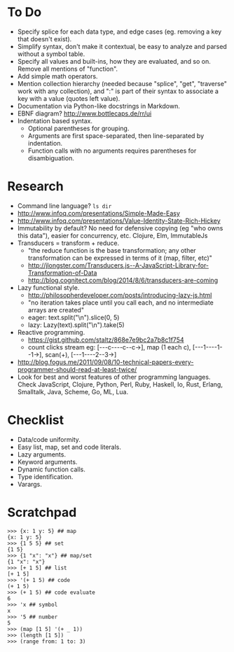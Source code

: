 # To Do #

- Specify splice for each data type, and edge cases (eg. removing a key that doesn't exist).
- Simplify syntax, don't make it contextual, be easy to analyze and parsed without a symbol table.
- Specify all values and built-ins, how they are evaluated, and so on. Remove all mentions of "function".
- Add simple math operators.
- Mention collection hierarchy (needed because "splice", "get", "traverse" work with any collection), and ":" is part of their syntax to associate a key with a value (quotes left value).
- Documentation via Python-like docstrings in Markdown.
- EBNF diagram? http://www.bottlecaps.de/rr/ui
- Indentation based syntax.
  - Optional parentheses for grouping.
  - Arguments are first space-separated, then line-separated by indentation.
  - Function calls with no arguments requires parentheses for disambiguation.

# Research #

- Command line language? `ls dir`
- http://www.infoq.com/presentations/Simple-Made-Easy
- http://www.infoq.com/presentations/Value-Identity-State-Rich-Hickey
- Immutability by default? No need for defensive copying (eg "who owns this data"), easier for concurrency, etc. Clojure, Elm, ImmutableJs
- Transducers = transform + reduce.
  - "the reduce function is the base transformation; any other transformation can be expressed in terms of it (map, filter, etc)"
  - http://jlongster.com/Transducers.js--A-JavaScript-Library-for-Transformation-of-Data
  - http://blog.cognitect.com/blog/2014/8/6/transducers-are-coming
- Lazy functional style.
  - http://philosopherdeveloper.com/posts/introducing-lazy-js.html
  - "no iteration takes place until you call each, and no intermediate arrays are created"
  - eager: text.split("\n").slice(0, 5)
  - lazy: Lazy(text).split("\n").take(5)
- Reactive programming.
  - https://gist.github.com/staltz/868e7e9bc2a7b8c1f754
  - count clicks stream eg: [---c----c--c->], map (1 each c), [---1----1--1->], scan(+), [---1----2--3->]
- http://blog.fogus.me/2011/09/08/10-technical-papers-every-programmer-should-read-at-least-twice/
- Look for best and worst features of other programming languages. Check JavaScript, Clojure, Python, Perl, Ruby, Haskell, Io, Rust, Erlang, Smalltalk, Java, Scheme, Go, ML, Lua.

# Checklist #

- Data/code uniformity.
- Easy list, map, set and code literals. 
- Lazy arguments.
- Keyword arguments.
- Dynamic function calls.
- Type identification.
- Varargs.

# Scratchpad #

```
>>> {x: 1 y: 5} ## map
{x: 1 y: 5}
>>> {1 5 5} ## set
{1 5}
>>> {1 "x": "x"} ## map/set
{1 "x": "x"}
>>> [+ 1 5] ## list
[+ 1 5]
>>> '(+ 1 5) ## code
(+ 1 5)
>>> (+ 1 5) ## code evaluate
6
>>> 'x ## symbol
x
>>> '5 ## number
5
>>> (map [1 5] '(+ _ 1))
>>> (length [1 5])
>>> (range from: 1 to: 3)
```
